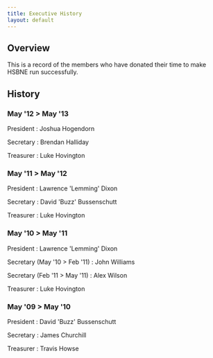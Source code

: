 ```yaml
---
title: Executive History
layout: default
---
```


## Overview

This is a record of the members who have donated their time to make HSBNE run successfully.

## History

### May '12 > May '13

President
: Joshua Hogendorn

Secretary
: Brendan Halliday

Treasurer
: Luke Hovington

### May '11 > May '12

President
: Lawrence 'Lemming' Dixon

Secretary
: David 'Buzz' Bussenschutt

Treasurer
: Luke Hovington

### May '10 > May '11

President
: Lawrence 'Lemming' Dixon

Secretary (May '10 > Feb '11)
: John Williams

Secretary (Feb '11 > May '11)
: Alex Wilson

Treasurer
: Luke Hovington

### May '09 > May '10

President
: David 'Buzz' Bussenschutt

Secretary
: James Churchill

Treasurer
: Travis Howse
